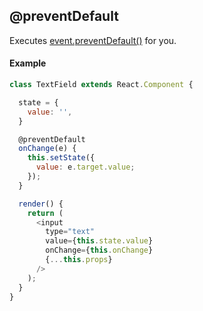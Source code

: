 ## @preventDefault

Executes [event.preventDefault()](https://developer.mozilla.org/it/docs/Web/API/Event/preventDefault) for you.

#### Example

```js
class TextField extends React.Component {

  state = {
    value: '',
  }

  @preventDefault
  onChange(e) {
    this.setState({
      value: e.target.value;
    });
  }

  render() {
    return (
      <input
        type="text"
        value={this.state.value}
        onChange={this.onChange}
        {...this.props}
      />
    );
  }
}
```
